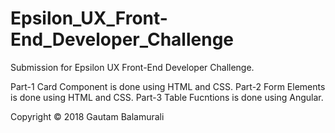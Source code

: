 # Epsilon_UX_Front-End_Developer_Challenge
Submission for Epsilon UX Front-End Developer Challenge.

Part-1 Card Component is done using HTML and CSS.
Part-2 Form Elements is done using HTML and CSS.
Part-3 Table Fucntions is done using Angular.

Copyright © 2018 Gautam Balamurali
